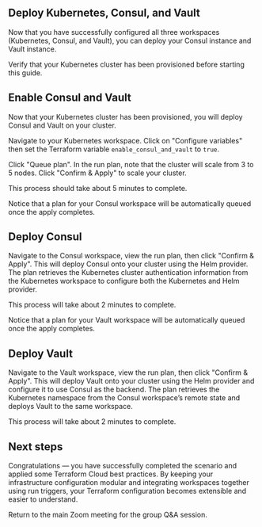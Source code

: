 ## Deploy Kubernetes, Consul, and Vault

Now that you have successfully configured all three workspaces (Kubernetes, Consul, and Vault), you can deploy your Consul instance and Vault instance.

Verify that your Kubernetes cluster has been provisioned before starting this guide.

## Enable Consul and Vault

Now that your Kubernetes cluster has been provisioned, you will deploy Consul and Vault on your cluster.

Navigate to your Kubernetes workspace. Click on "Configure variables" then set the Terraform variable `enable_consul_and_vault` to `true`.

Click "Queue plan". In the run plan, note that the cluster will scale from 3 to 5 nodes. Click "Confirm & Apply" to scale your cluster.

This process should take about 5 minutes to complete.

Notice that a plan for your Consul workspace will be automatically queued once the apply completes.

## Deploy Consul

Navigate to the Consul workspace, view the run plan, then click "Confirm & Apply". This will deploy Consul onto your cluster using the Helm provider. The plan retrieves the Kubernetes cluster authentication information from the Kubernetes workspace to configure both the Kubernetes and Helm provider.

This process will take about 2 minutes to complete.

Notice that a plan for your Vault workspace will be automatically queued once the apply completes.

## Deploy Vault

Navigate to the Vault workspace, view the run plan, then click "Confirm & Apply". This will deploy Vault onto your cluster using the Helm provider and configure it to use Consul as the backend. The plan retrieves the Kubernetes namespace from the Consul workspace’s remote state and deploys Vault to the same workspace.

This process will take about 2 minutes to complete.

## Next steps

Congratulations — you have successfully completed the scenario and applied some Terraform Cloud best practices. By keeping your infrastructure configuration modular and integrating workspaces together using run triggers, your Terraform configuration becomes extensible and easier to understand.

Return to the main Zoom meeting for the group Q&A session.
